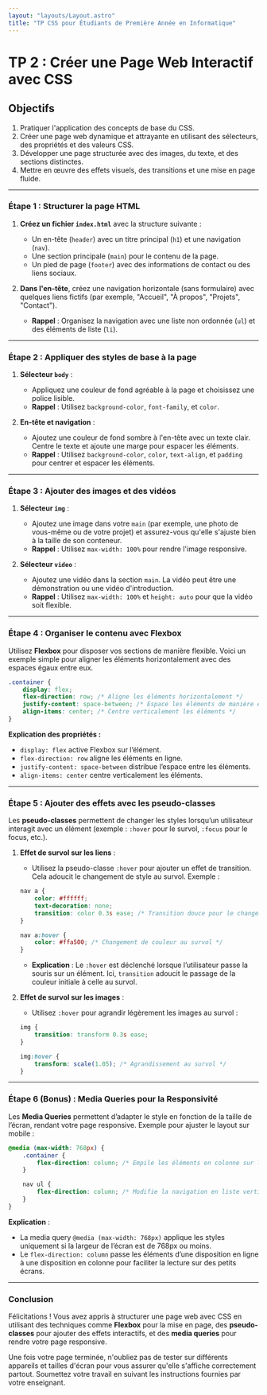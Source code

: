 ```yaml
---
layout: "layouts/Layout.astro"
title: "TP CSS pour Étudiants de Première Année en Informatique"
---
```


# TP 2 : Créer une Page Web Interactif avec CSS

## Objectifs

1. Pratiquer l'application des concepts de base du CSS.
2. Créer une page web dynamique et attrayante en utilisant des sélecteurs, des propriétés et des valeurs CSS.
3. Développer une page structurée avec des images, du texte, et des sections distinctes.
4. Mettre en œuvre des effets visuels, des transitions et une mise en page fluide.

---

### Étape 1 : Structurer la page HTML

1. **Créez un fichier `index.html`** avec la structure suivante :
   - Un en-tête (`header`) avec un titre principal (`h1`) et une navigation (`nav`).
   - Une section principale (`main`) pour le contenu de la page.
   - Un pied de page (`footer`) avec des informations de contact ou des liens sociaux.

2. **Dans l'en-tête**, créez une navigation horizontale (sans formulaire) avec quelques liens fictifs (par exemple, "Accueil", "À propos", "Projets", "Contact").
   - **Rappel** : Organisez la navigation avec une liste non ordonnée (`ul`) et des éléments de liste (`li`).

---

### Étape 2 : Appliquer des styles de base à la page

1. **Sélecteur `body`** :
   - Appliquez une couleur de fond agréable à la page et choisissez une police lisible.
   - **Rappel** : Utilisez `background-color`, `font-family`, et `color`.

2. **En-tête et navigation** :
   - Ajoutez une couleur de fond sombre à l'en-tête avec un texte clair. Centre le texte et ajoute une marge pour espacer les éléments.
   - **Rappel** : Utilisez `background-color`, `color`, `text-align`, et `padding` pour centrer et espacer les éléments.

---

### Étape 3 : Ajouter des images et des vidéos

1. **Sélecteur `img`** :
   - Ajoutez une image dans votre `main` (par exemple, une photo de vous-même ou de votre projet) et assurez-vous qu'elle s'ajuste bien à la taille de son conteneur.
   - **Rappel** : Utilisez `max-width: 100%` pour rendre l'image responsive.

2. **Sélecteur `video`** :
   - Ajoutez une vidéo dans la section `main`. La vidéo peut être une démonstration ou une vidéo d'introduction.
   - **Rappel** : Utilisez `max-width: 100%` et `height: auto` pour que la vidéo soit flexible.

---

### Étape 4 : Organiser le contenu avec Flexbox

Utilisez **Flexbox** pour disposer vos sections de manière flexible. Voici un exemple simple pour aligner les éléments horizontalement avec des espaces égaux entre eux.

```css
.container {
    display: flex;
    flex-direction: row; /* Aligne les éléments horizontalement */
    justify-content: space-between; /* Espace les éléments de manière égale */
    align-items: center; /* Centre verticalement les éléments */
}
```

**Explication des propriétés :**
- `display: flex` active Flexbox sur l’élément.
- `flex-direction: row` aligne les éléments en ligne.
- `justify-content: space-between` distribue l’espace entre les éléments.
- `align-items: center` centre verticalement les éléments.

---

### Étape 5 : Ajouter des effets avec les pseudo-classes

Les **pseudo-classes** permettent de changer les styles lorsqu’un utilisateur interagit avec un élément (exemple : `:hover` pour le survol, `:focus` pour le focus, etc.).

1. **Effet de survol sur les liens** :
   - Utilisez la pseudo-classe `:hover` pour ajouter un effet de transition. Cela adoucit le changement de style au survol. Exemple :

   ```css
   nav a {
       color: #ffffff;
       text-decoration: none;
       transition: color 0.3s ease; /* Transition douce pour le changement de couleur */
   }

   nav a:hover {
       color: #ffa500; /* Changement de couleur au survol */
   }
   ```

   - **Explication** : Le `:hover` est déclenché lorsque l’utilisateur passe la souris sur un élément. Ici, `transition` adoucit le passage de la couleur initiale à celle au survol.

2. **Effet de survol sur les images** :
   - Utilisez `:hover` pour agrandir légèrement les images au survol :

   ```css
   img {
       transition: transform 0.3s ease;
   }

   img:hover {
       transform: scale(1.05); /* Agrandissement au survol */
   }
   ```

---

### Étape 6 (Bonus) : Media Queries pour la Responsivité

Les **Media Queries** permettent d’adapter le style en fonction de la taille de l’écran, rendant votre page responsive. Exemple pour ajuster le layout sur mobile :

```css
@media (max-width: 768px) {
    .container {
        flex-direction: column; /* Empile les éléments en colonne sur les petits écrans */
    }

    nav ul {
        flex-direction: column; /* Modifie la navigation en liste verticale sur mobile */
    }
}
```

**Explication** :
- La media query `@media (max-width: 768px)` applique les styles uniquement si la largeur de l’écran est de 768px ou moins.
- Le `flex-direction: column` passe les éléments d’une disposition en ligne à une disposition en colonne pour faciliter la lecture sur des petits écrans.

---

### Conclusion

Félicitations ! Vous avez appris à structurer une page web avec CSS en utilisant des techniques comme **Flexbox** pour la mise en page, des **pseudo-classes** pour ajouter des effets interactifs, et des **media queries** pour rendre votre page responsive.

Une fois votre page terminée, n'oubliez pas de tester sur différents appareils et tailles d'écran pour vous assurer qu'elle s'affiche correctement partout. Soumettez votre travail en suivant les instructions fournies par votre enseignant.
